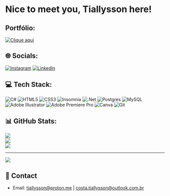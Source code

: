 # Nice to meet you, Tiallysson here!

## Portfólio:
[![Clique aqui](https://tiallysson.github.io/Tiallysson/src/images/logo.png)](https://tiallysson.github.io/Tiallysson/src/index.html)


## 🌐 Socials:
[![Instagram](https://img.shields.io/badge/Instagram-%23E4405F.svg?logo=Instagram&logoColor=white)](https://instagram.com/tiallyssoncosta) [![LinkedIn](https://img.shields.io/badge/LinkedIn-%230077B5.svg?logo=linkedin&logoColor=white)](https://linkedin.com/in/tiallysson-costa) 

## 💻 Tech Stack:
![C#](https://img.shields.io/badge/c%23-%23239120.svg?style=for-the-badge&logo=csharp&logoColor=white) ![HTML5](https://img.shields.io/badge/html5-%23E34F26.svg?style=for-the-badge&logo=html5&logoColor=white) ![CSS3](https://img.shields.io/badge/css3-%231572B6.svg?style=for-the-badge&logo=css3&logoColor=white) ![Insomnia](https://img.shields.io/badge/Insomnia-black?style=for-the-badge&logo=insomnia&logoColor=5849BE) ![.Net](https://img.shields.io/badge/.NET-5C2D91?style=for-the-badge&logo=.net&logoColor=white) ![Postgres](https://img.shields.io/badge/postgres-%23316192.svg?style=for-the-badge&logo=postgresql&logoColor=white) ![MySQL](https://img.shields.io/badge/mysql-4479A1.svg?style=for-the-badge&logo=mysql&logoColor=white) ![Adobe Illustrator](https://img.shields.io/badge/adobe%20illustrator-%23FF9A00.svg?style=for-the-badge&logo=adobe%20illustrator&logoColor=white) ![Adobe Premiere Pro](https://img.shields.io/badge/Adobe%20Premiere%20Pro-9999FF.svg?style=for-the-badge&logo=Adobe%20Premiere%20Pro&logoColor=white) ![Canva](https://img.shields.io/badge/Canva-%2300C4CC.svg?style=for-the-badge&logo=Canva&logoColor=white) ![Git](https://img.shields.io/badge/git-%23F05033.svg?style=for-the-badge&logo=git&logoColor=white)
## 📊 GitHub Stats:
![](https://github-readme-stats.vercel.app/api?username=Tiallysson&theme=dark&hide_border=false&include_all_commits=true&count_private=true)<br/>
![](https://github-readme-streak-stats.herokuapp.com/?user=Tiallysson&theme=dark&hide_border=false)<br/>
![](https://github-readme-stats.vercel.app/api/top-langs/?username=Tiallysson&theme=dark&hide_border=false&include_all_commits=true&count_private=true&layout=compact)

---
[![](https://visitcount.itsvg.in/api?id=Tiallysson&icon=0&color=0)](https://visitcount.itsvg.in)

<!-- Proudly created with GPRM ( https://gprm.itsvg.in ) -->

## 📧 Contact

- Email: tiallysson@proton.me | costa.tiallysson@outlook.com.br

